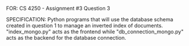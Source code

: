 FOR: CS 4250 - Assignment #3 Question 3

SPECIFICATION: Python programs that will use the database schema created 
in question 1 to manage an inverted index of documents. "index_mongo.py" acts as the frontend
while "db_connection_mongo.py" acts as the backend for the database connection.